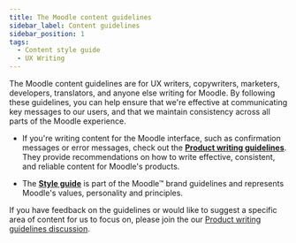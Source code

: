 ```yaml
---
title: The Moodle content guidelines
sidebar_label: Content guidelines
sidebar_position: 1
tags:
  - Content style guide
  - UX Writing
---
```


The Moodle content guidelines are for UX writers, copywriters, marketers, developers, translators, and anyone else writing for Moodle. By following these guidelines, you can help ensure that we're effective at communicating key messages to our users, and that we maintain consistency across all parts of the Moodle experience.

- If you're writing content for the Moodle interface, such as confirmation messages or error messages, check out the  [**Product writing guidelines**](./category/product-writing-guidelines). They provide recommendations on how to write effective, consistent, and reliable content for Moodle's products.

- The [**Style guide**](./contentguidelines/styleguide) is part of the Moodle™ brand guidelines and represents Moodle's values, personality and principles.

If you have feedback on the guidelines or would like to suggest a specific area of content for us to focus on, please join the our [Product writing guidelines discussion](https://moodle.org/mod/forum/discuss.php?d=451533).
